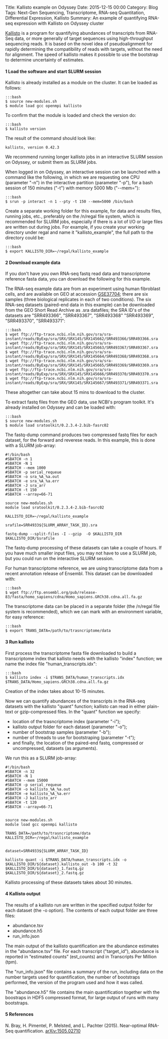 Title: Kallisto example on Odyssey
Date: 2015-12-15 00:00
Category: Blog
Tags: Next-Gen Sequencing, Transcriptome, RNA-seq Quantitation, Differential Expression, Kallisto
Summary: An example of quantifying RNA-seq expression with Kallisto on Odyssey cluster


[Kallisto](http://pachterlab.github.io/kallisto/) is a program for quantifying abundances of transcripts from RNA-Seq data, or more generally of target sequences using high-throughput sequencing reads. It is based on the novel idea of pseudoalignment for rapidly determining the compatibility of reads with targets, without the need for alignment. The speed of kallisto makes it possible to use the bootstrap to determine uncertainty of estimates.


#### 1  Load the software and start SLURM session

Kallisto is already installed as a module on the cluster. It can be loaded as follows:

	:::bash
	$ source new-modules.sh
	$ module load gcc openmpi kallisto

To confirm that the module is loaded and check the version do:

	:::bash
	$ kallisto version

The result of the command should look like:

	kallisto, version 0.42.3


We recommend running longer kallisto jobs in an interactive SLURM session on Odyssey, or submit them as SLURM jobs.

When logged in on Odyssey, an interactive session can be launched with a command like the following, in which we are requesting one CPU (parameter "-n") in the interactive partition (parameter "-p"), for a bash session of 150 minutes ("-t") with memory 5000 Mb ("--mem="):

	:::bash
	$ srun -p interact -n 1 --pty -t 150 --mem=5000 /bin/bash


Create a separate working folder for this example, for data and results files, running jobs, etc., preferably on the /n/regal file system, which is recommended for SLURM jobs, especially if there is a lot of I/O or large files are written out during jobs.
For example, if you create your working directory under regal and name it "kallisto_example", the full path to the directory could be:

	:::bash
	$ export KALLISTO_DIR=~/regal/kallisto_example


#### 2  Download example data


If you don't have you own RNA-seq fastq read data and transcriptome reference fasta data, you can download the following for this example.

The RNA-seq example data are from an experiment using human fibroblast cells, and are available on GEO at accession [GSE37704](http://www.ncbi.nlm.nih.gov/geo/query/acc.cgi?acc=GSE37704); there are six samples (three biological replicates in each of two conditions).
The six RNA-seq datasets (paired-end data in this example) can be downloaded from the GEO Short Read Archive as .sra datafiles; the SRA ID's of the datasets are "SRR493366", "SRR493367", "SRR493368" "SRR493369", "SRR493370", "SRR493371":

	:::bash
	$ wget ftp://ftp-trace.ncbi.nlm.nih.gov/sra/sra-instant/reads/ByExp/sra/SRX/SRX145/SRX145662/SRR493366/SRR493366.sra
	$ wget ftp://ftp-trace.ncbi.nlm.nih.gov/sra/sra-instant/reads/ByExp/sra/SRX/SRX145/SRX145663/SRR493367/SRR493367.sra
	$ wget ftp://ftp-trace.ncbi.nlm.nih.gov/sra/sra-instant/reads/ByExp/sra/SRX/SRX145/SRX145664/SRR493368/SRR493368.sra
	$ wget ftp://ftp-trace.ncbi.nlm.nih.gov/sra/sra-instant/reads/ByExp/sra/SRX/SRX145/SRX145665/SRR493369/SRR493369.sra
	$ wget ftp://ftp-trace.ncbi.nlm.nih.gov/sra/sra-instant/reads/ByExp/sra/SRX/SRX145/SRX145666/SRR493370/SRR493370.sra
	$ wget ftp://ftp-trace.ncbi.nlm.nih.gov/sra/sra-instant/reads/ByExp/sra/SRX/SRX145/SRX145667/SRR493371/SRR493371.sra

These altogether can take about 15 mins to download to the cluster.

To extract fastq files from the GEO data, use NCBI's program toolkit. It's already installed on Odyssey and can be loaded with:

	:::bash
	$ source new-modules.sh
	$ module load sratoolkit/0.2.3.4-2.bib-fasrc02

The fastq-dump command produces two compressed fastq files for each dataset, for the forward and reverese reads. In this example, this is done with a SLURM job-array:

	#!/bin/bash
	#SBATCH -n 1
	#SBATCH -N 1
	#SBATCH --mem 1000
	#SBATCH -p serial_requeue
	#SBATCH -o sra_%A_%a.out
	#SBATCH -e sra_%A_%a.err
	#SBATCH -J sra_arr
	#SBATCH -t 150
	#SBATCH --array=66-71

	source new-modules.sh
	module load sratoolkit/0.2.3.4-2.bib-fasrc02

	KALLISTO_DIR=~/regal/kallisto_example

	srafile=SRR4933${SLURM_ARRAY_TASK_ID}.sra

	fastq-dump --split-files -I --gzip  -O $KALLISTO_DIR  $KALLISTO_DIR/$srafile


The fastq-dump processing of these datasets can take a couple of hours.  If you have much smaller input files, you may not have to use a SLURM job, but you could run on the interactive SLURM session.


For human transcriptome reference, we are using transcriptome data from a recent annotation release of Ensembl. This dataset can be downloaded with:

	:::bash
	$ wget ftp://ftp.ensembl.org/pub/release-83/fasta/homo_sapiens/cdna/Homo_sapiens.GRCh38.cdna.all.fa.gz

The transcriptome data can be placed in a separate folder (the /n/regal file system is recommended), which we can mark with an environment variable, for easy reference:  

	:::bash
	$ export TRANS_DATA=/path/to/trasncriptome/data



#### 3  Run kallisto

First process the transcriptome fasta file downloaded to build a transcriptome index that kallisto needs with the kallisto "index" function; we name the index file "human_transcripts.idx":

	:::bash
	$ kallisto index -i $TRANS_DATA/human_transcripts.idx $TRANS_DATA/Homo_sapiens.GRCh38.cdna.all.fa.gz

Creation of the index takes about 10-15 minutes.


Now we can quantify abundances of the transcripts in the RNA-seq datasets with the kallisto "quant" function; kallisto can read in either plain-text or gzip-compressed files. In the "quant" function we specify: 

- location of the trasncriptome index (parameter "-i"); 
- kallisto output folder for each dataset (parameter "-o"); 
- number of bootstrap samples (parameter "-b"); 
- number of threads to use for bootstraping (parameter "-t"); 
- and finally, the location of the paired-end fastq, compressed or uncompressed, datasets (as arguments). 

We run this as a SLURM job-array:

	
	#!/bin/bash
	#SBATCH -n 32
	#SBATCH -N 1
	#SBATCH --mem 15000
	#SBATCH -p serial_requeue
	#SBATCH -o kallisto_%A_%a.out
	#SBATCH -e kallisto_%A_%a.err
	#SBATCH -J kallisto_arr
	#SBATCH -t 120
	#SBATCH --array=66-71


	source new-modules.sh
	module load gcc openmpi kallisto

	TRANS_DATA=/path/to/trasncriptome/data
	KALLISTO_DIR=~/regal/kallisto_example


	dataset=SRR4933${SLURM_ARRAY_TASK_ID}

	kallisto quant -i $TRANS_DATA/human_transcripts.idx -o $KALLISTO_DIR/${dataset}.kallisto_out -b 100 -t 32  $KALLISTO_DIR/${dataset}_1.fastq.gz  $KALLISTO_DIR/${dataset}_2.fastq.gz


Kallisto processing of these datasets takes about 30 minutes.


#### 4  Kallisto output


The results of a kallisto run are written in the specified output folder for each dataset (the -o option). The contents of each output folder are three files:

- abundance.tsv
- abundance.h5
- run_info.json

The main output of the kallisto quantification are the abundance estimates in the "abundance.tsv" file. For each transcript ("target_id"), abundance is reported in “estimated counts” (est_counts) and in Transcripts Per Million (tpm). 

The "run_info.json" file contains a summary of the run, including data on the number targets used for quantification, the number of bootstraps performed, the version of the program used and how it was called. 

The "abundance.h5" file contains the main quantification together with the boostraps in HDF5 compressed format, for large output of runs with many bootstraps.


#### 5 References

N. Bray, H. Pimentel, P. Melsted, and L. Pachter (2015). Near-optimal RNA-Seq quantification. [arXiv:1505.02710](http://arxiv.org/abs/1505.02710)

